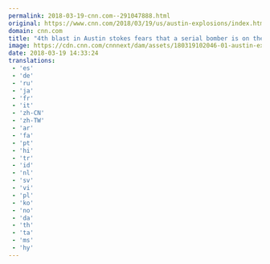 ```yaml
---
permalink: 2018-03-19-cnn.com--291047888.html
original: https://www.cnn.com/2018/03/19/us/austin-explosions/index.html
domain: cnn.com
title: "4th blast in Austin stokes fears that a serial bomber is on the loose"
image: https://cdn.cnn.com/cnnnext/dam/assets/180319102046-01-austin-explosion-0318-super-tease.jpg
date: 2018-03-19 14:33:24
translations: 
 - 'es'
 - 'de'
 - 'ru'
 - 'ja'
 - 'fr'
 - 'it'
 - 'zh-CN'
 - 'zh-TW'
 - 'ar'
 - 'fa'
 - 'pt'
 - 'hi'
 - 'tr'
 - 'id'
 - 'nl'
 - 'sv'
 - 'vi'
 - 'pl'
 - 'ko'
 - 'no'
 - 'da'
 - 'th'
 - 'ta'
 - 'ms'
 - 'hy'
---
```


